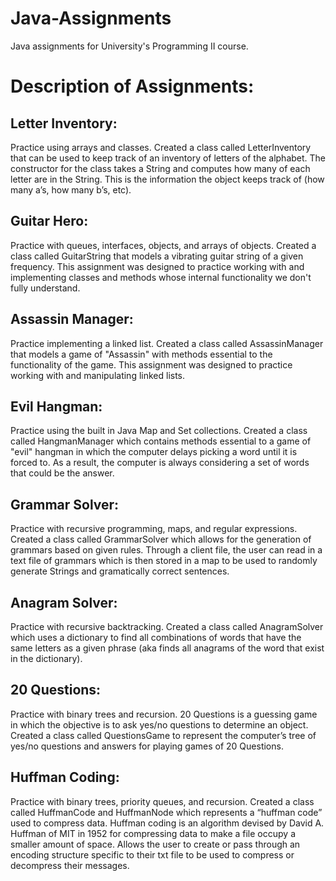 # Java-Assignments
Java assignments for University's Programming II course.
<br>

# Description of Assignments:
## Letter Inventory:
Practice using arrays and classes. Created a class called LetterInventory that can be used to keep track of an inventory of letters of the alphabet.  The constructor for the class takes a String and computes how many of each letter are in the String.  This is the information the object keeps track of (how many a’s, how many b’s, etc).
<br>

## Guitar Hero:
Practice with queues, interfaces, objects, and arrays of objects. Created a class called GuitarString that models a vibrating
guitar string of a given frequency. This assignment was designed to practice working with and implementing classes and methods whose internal functionality we don't fully understand. 
<br>

## Assassin Manager:
Practice implementing a linked list. Created a class called AssassinManager that models a game of "Assassin" with methods essential to the functionality of the game. This assignment was designed to practice working with and manipulating linked lists.
<br>

## Evil Hangman:
Practice using the built in Java Map and Set collections. Created a class called HangmanManager which contains methods essential to a game of "evil" hangman in which the computer delays picking a word until it is forced to. As a result, the computer is always considering a set of words that could be the answer.
<br>

## Grammar Solver:
Practice with recursive programming, maps, and regular expressions. Created a class called GrammarSolver which allows for the generation of grammars based on given rules. Through a client file, the user can read in a text file of grammars which is then stored in a map to be used to randomly generate Strings and gramatically correct sentences.
<br>

## Anagram Solver:
Practice with recursive backtracking. Created a class called AnagramSolver which uses a dictionary to find all combinations of words that have the same letters as a given phrase (aka finds all anagrams of the word that exist in the dictionary).
<br>

## 20 Questions:
Practice with binary trees and recursion. 20 Questions is a guessing game in which the objective is to ask yes/no questions to determine an object. Created a class called QuestionsGame to represent the computer’s tree of yes/no questions and answers for playing games of 20 Questions. 
<br>

## Huffman Coding:
Practice with binary trees, priority queues, and recursion. Created a class called HuffmanCode and HuffmanNode which represents a “huffman code” used to compress data. Huffman coding is an algorithm devised by David A. Huffman of MIT in 1952 for compressing data to make a file occupy a smaller amount of space. Allows the user to create or pass through an encoding structure specific to their txt file to be used to compress or decompress their messages.
<br>
